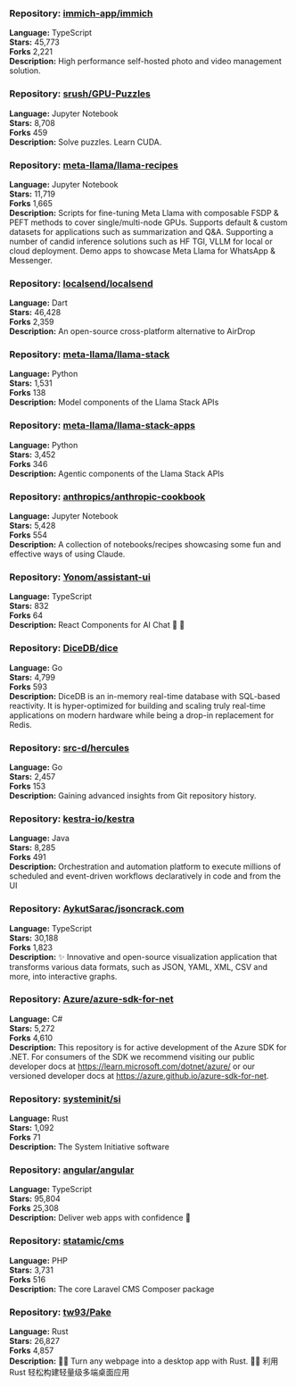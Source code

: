 ### **Repository:** [immich-app/immich](https://github.com/immich-app/immich)  

**Language:** TypeScript  
**Stars:** 45,773  
**Forks** 2,221  
**Description:** High performance self-hosted photo and video management solution.  

### **Repository:** [srush/GPU-Puzzles](https://github.com/srush/GPU-Puzzles)  

**Language:** Jupyter Notebook  
**Stars:** 8,708  
**Forks** 459  
**Description:** Solve puzzles. Learn CUDA.  

### **Repository:** [meta-llama/llama-recipes](https://github.com/meta-llama/llama-recipes)  

**Language:** Jupyter Notebook  
**Stars:** 11,719  
**Forks** 1,665  
**Description:** Scripts for fine-tuning Meta Llama with composable FSDP & PEFT methods to cover single/multi-node GPUs. Supports default & custom datasets for applications such as summarization and Q&A. Supporting a number of candid inference solutions such as HF TGI, VLLM for local or cloud deployment. Demo apps to showcase Meta Llama for WhatsApp & Messenger.  

### **Repository:** [localsend/localsend](https://github.com/localsend/localsend)  

**Language:** Dart  
**Stars:** 46,428  
**Forks** 2,359  
**Description:** An open-source cross-platform alternative to AirDrop  

### **Repository:** [meta-llama/llama-stack](https://github.com/meta-llama/llama-stack)  

**Language:** Python  
**Stars:** 1,531  
**Forks** 138  
**Description:** Model components of the Llama Stack APIs  

### **Repository:** [meta-llama/llama-stack-apps](https://github.com/meta-llama/llama-stack-apps)  

**Language:** Python  
**Stars:** 3,452  
**Forks** 346  
**Description:** Agentic components of the Llama Stack APIs  

### **Repository:** [anthropics/anthropic-cookbook](https://github.com/anthropics/anthropic-cookbook)  

**Language:** Jupyter Notebook  
**Stars:** 5,428  
**Forks** 554  
**Description:** A collection of notebooks/recipes showcasing some fun and effective ways of using Claude.  

### **Repository:** [Yonom/assistant-ui](https://github.com/Yonom/assistant-ui)  

**Language:** TypeScript  
**Stars:** 832  
**Forks** 64  
**Description:** React Components for AI Chat 💬 🚀  

### **Repository:** [DiceDB/dice](https://github.com/DiceDB/dice)  

**Language:** Go  
**Stars:** 4,799  
**Forks** 593  
**Description:** DiceDB is an in-memory real-time database with SQL-based reactivity. It is hyper-optimized for building and scaling truly real-time applications on modern hardware while being a drop-in replacement for Redis.  

### **Repository:** [src-d/hercules](https://github.com/src-d/hercules)  

**Language:** Go  
**Stars:** 2,457  
**Forks** 153  
**Description:** Gaining advanced insights from Git repository history.  

### **Repository:** [kestra-io/kestra](https://github.com/kestra-io/kestra)  

**Language:** Java  
**Stars:** 8,285  
**Forks** 491  
**Description:** Orchestration and automation platform to execute millions of scheduled and event-driven workflows declaratively in code and from the UI  

### **Repository:** [AykutSarac/jsoncrack.com](https://github.com/AykutSarac/jsoncrack.com)  

**Language:** TypeScript  
**Stars:** 30,188  
**Forks** 1,823  
**Description:** ✨ Innovative and open-source visualization application that transforms various data formats, such as JSON, YAML, XML, CSV and more, into interactive graphs.  

### **Repository:** [Azure/azure-sdk-for-net](https://github.com/Azure/azure-sdk-for-net)  

**Language:** C#  
**Stars:** 5,272  
**Forks** 4,610  
**Description:** This repository is for active development of the Azure SDK for .NET. For consumers of the SDK we recommend visiting our public developer docs at https://learn.microsoft.com/dotnet/azure/ or our versioned developer docs at https://azure.github.io/azure-sdk-for-net.  

### **Repository:** [systeminit/si](https://github.com/systeminit/si)  

**Language:** Rust  
**Stars:** 1,092  
**Forks** 71  
**Description:** The System Initiative software  

### **Repository:** [angular/angular](https://github.com/angular/angular)  

**Language:** TypeScript  
**Stars:** 95,804  
**Forks** 25,308  
**Description:** Deliver web apps with confidence 🚀  

### **Repository:** [statamic/cms](https://github.com/statamic/cms)  

**Language:** PHP  
**Stars:** 3,731  
**Forks** 516  
**Description:** The core Laravel CMS Composer package  

### **Repository:** [tw93/Pake](https://github.com/tw93/Pake)  

**Language:** Rust  
**Stars:** 26,827  
**Forks** 4,857  
**Description:** 🤱🏻 Turn any webpage into a desktop app with Rust. 🤱🏻 利用 Rust 轻松构建轻量级多端桌面应用  

